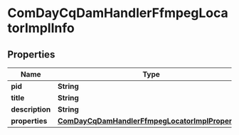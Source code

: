 

# ComDayCqDamHandlerFfmpegLocatorImplInfo

## Properties

Name | Type | Description | Notes
------------ | ------------- | ------------- | -------------
**pid** | **String** |  |  [optional]
**title** | **String** |  |  [optional]
**description** | **String** |  |  [optional]
**properties** | [**ComDayCqDamHandlerFfmpegLocatorImplProperties**](ComDayCqDamHandlerFfmpegLocatorImplProperties.md) |  |  [optional]



